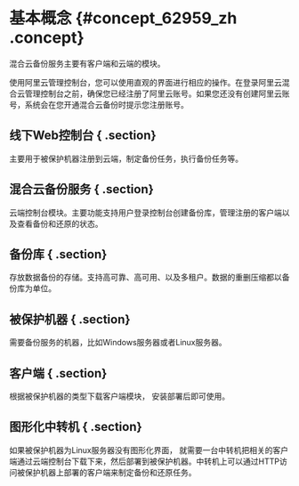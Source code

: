 # 基本概念 {#concept_62959_zh .concept}

混合云备份服务主要有客户端和云端的模块。

使用阿里云管理控制台，您可以使用直观的界面进行相应的操作。在登录阿里云混合云管理控制台之前，确保您已经注册了阿里云账号。如果您还没有创建阿里云账号，系统会在您开通混合云备份时提示您注册账号。

## 线下Web控制台 { .section}

主要用于被保护机器注册到云端，制定备份任务，执行备份任务等。

## 混合云备份服务 { .section}

云端控制台模块。主要功能支持用户登录控制台创建备份库，管理注册的客户端以及查看备份和还原的状态。

## 备份库 { .section}

存放数据备份的存储。支持高可靠、高可用、以及多租户。数据的重删压缩都以备份库为单位。

## 被保护机器 { .section}

需要备份服务的机器，比如Windows服务器或者Linux服务器。

## 客户端 { .section}

根据被保护机器的类型下载客户端模块， 安装部署后即可使用。

## 图形化中转机 { .section}

如果被保护机器为Linux服务器没有图形化界面， 就需要一台中转机把相关的客户端通过云端控制台下载下来，然后部署到被保护机器。中转机上可以通过HTTP访问被保护机器上部署的客户端来制定备份和还原任务。


